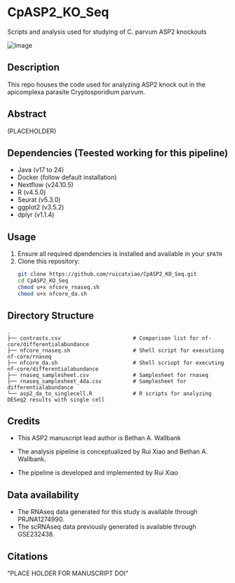 # CpASP2_KO_Seq
Scripts and analysis used for studying of C. parvum ASP2 knockouts


![Image](https://github.com/user-attachments/assets/b0cdab90-5ada-4742-aaee-bbcdca37a6e2)


## Description
This repo houses the code used for analyzing ASP2 knock out in the apicomplexa parasite Cryptosporidium parvum. 


## Abstract
(PLACEHOLDER)


## Dependencies (Teested working for this pipeline)
- Java (v17 to 24)
- Docker (follow default installation)
- Nextflow (v24.10.5)
- R (v4.5.0)
- Seurat (v5.3.0)
- ggplot2 (v3.5.2)
- dplyr (v1.1.4)

## Usage

1. Ensure all required dpendencies is installed and available in your `$PATH`
2. Clone this repository:
   ```bash
   git clone https://github.com/ruicatxiao/CpASP2_KO_Seq.git
   cd CpASP2_KO_Seq
   chmod u+x nfcore_rnaseq.sh
   chmod u+x nfcore_da.sh
   ```

## Directory Structure

```
.
├── contrasts.csv						# Comparison list for nf-core/differentialabundance
├── nfcore_rnaseq.sh					# Shell script for executiong nf-core/rnaseq
├── nfcore_da.sh						# Shell scriopt for executing nf-core/differentialabundance
├── rnaseq_samplesheet.csv				# Samplesheet for rnaseq
├── rnaseq_samplesheet_4da.csv			# Samplesheet for differentialabundance
└── asp2_da_to_singlecell.R				# R scripts for analyzing DESeq2 results with single cell

```


## Credits

- This ASP2 manuscript lead author is Bethan A. Wallbank

- The analysis pipeline is conceptualized by Rui Xiao and Bethan A. Wallbank. 

- The pipeline is developed and implemented by Rui Xiao

## Data availability
- The RNAseq data generated for this study is available through PRJNA1274990.
- The scRNAseq data previously generated is available through GSE232438.

## Citations

"PLACE HOLDER FOR MANUSCRIPT DOI"
